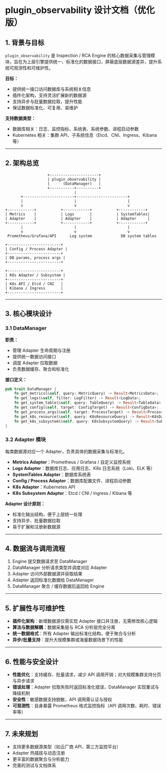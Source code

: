 
# plugin_observability 设计文档（优化版）

## 1. 背景与目标

`plugin_observability` 是 Inspection / RCA Engine 的核心数据采集与管理模块，旨在为上层引擎提供统一、标准化的数据接口，屏蔽底层数据源差异，提升系统可观测性和可维护性。

**目标：**
- 提供统一接口访问数据库与系统相关信息
- 插件化架构，支持灵活扩展新的数据源
- 支持异步与批量数据拉取，提升性能
- 保证数据标准化、可复用、易维护

**支持数据类型：**
- 数据库相关：日志、监控指标、系统表、系统参数、进程启动参数
- Kubernetes 相关：集群 API、子系统信息（Etcd、CNI、Ingress、Kibana 等）

---

## 2. 架构总览

```text
                   +----------------------+
                   | plugin_observability |
                   |      (DataManager)   |
                   +-----------+----------+
                               |
       +-----------------------+-----------------------+
       |                       |                       |
       v                       v                       v
+------------+           +------------+           +------------+
| Metrics    |           | Logs       |           | SystemTables|
| Adapter    |           | Adapter    |           | Adapter     |
+------------+           +------------+           +------------+
       |                       |                       |
       v                       v                       v
 Prometheus/Grafana/API      Log system             DB system tables

+------------------------+
| Config / Process Adapter |
+------------------------+
| DB params, process args |
+------------------------+

+------------------------+
| K8s Adapter / Subsystem |
+------------------------+
| K8s API / Etcd / CNI   |
| Kibana / Ingress       |
+------------------------+
```

---

## 3. 核心模块设计

### 3.1 DataManager

**职责：**
- 管理 Adapter 生命周期与注册
- 提供统一数据访问接口
- 调度 Adapter 拉取数据
- 负责数据缓存、聚合和标准化

**接口定义：**
```rust
pub trait DataManager {
    fn get_metrics(&self, query: MetricQuery) -> Result<MetricsData>;
    fn get_logs(&self, filter: LogFilter) -> Result<LogData>;
    fn get_system_table(&self, query: TableQuery) -> Result<TableData>;
    fn get_config(&self, target: ConfigTarget) -> Result<ConfigData>;
    fn get_process_args(&self, target: ProcessTarget) -> Result<ProcessData>;
    fn get_k8s_resource(&self, query: K8sResourceQuery) -> Result<K8sData>;
    fn get_k8s_subsystem(&self, query: K8sSubsystemQuery) -> Result<SubsystemData>;
}
```

### 3.2 Adapter 模块

每类数据源对应一个 Adapter，负责具体的数据采集与标准化。

- **Metrics Adapter**：Prometheus / Grafana / 自定义监控系统
- **Logs Adapter**：数据库日志、应用日志、K8s 日志系统（Loki、ELK 等）
- **SystemTables Adapter**：数据库系统表
- **Config / Process Adapter**：数据库配置文件、进程启动参数
- **K8s Adapter**：Kubernetes API
- **K8s Subsystem Adapter**：Etcd / CNI / Ingress / Kibana 等

**Adapter 设计原则：**
- 标准化输出结构，便于上层统一处理
- 支持异步、批量数据拉取
- 易于扩展和注册新数据源

---

## 4. 数据流与调用流程

1. Engine 提交数据请求至 DataManager
2. DataManager 分析请求类型并调度对应 Adapter
3. Adapter 访问外部数据源并获取结果
4. Adapter 返回标准化数据给 DataManager
5. DataManager 聚合 / 缓存数据后返回给 Engine

---

## 5. 扩展性与可维护性

- **插件化架构**：新增数据源仅需实现 Adapter 接口并注册，无需修改核心逻辑
- **算法与数据解耦**：数据采集层与 RCA 分析层完全分离
- **统一数据格式**：所有 Adapter 输出标准化结构，便于聚合与分析
- **异步/批量支持**：提升大规模集群或海量数据场景下的性能

---

## 6. 性能与安全设计

- **性能优化**：支持缓存、批量请求，减少 API 调用开销；对大规模集群支持分页与异步请求
- **错误处理**：Adapter 拉取失败时返回标准化错误，DataManager 实现重试与降级机制
- **安全性**：敏感数据支持脱敏，API 调用需认证与授权
- **可观测性**：自身暴露 Prometheus 格式监控指标（API 调用次数、耗时、错误率等）

---

## 7. 未来规划

- 支持更多数据源类型（如云厂商 API、第三方监控平台）
- Adapter 热插拔与动态注册
- 更丰富的数据聚合与分析能力
- 完善的测试与文档体系
